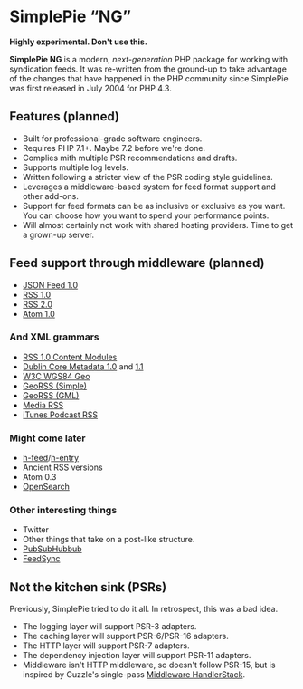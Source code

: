 # SimplePie “NG”

**Highly experimental. Don't use this.**

**SimplePie NG** is a modern, _next-generation_ PHP package for working with syndication feeds. It was re-written from the ground-up to take advantage of the changes that have happened in the PHP community since SimplePie was first released in July 2004 for PHP 4.3.


## Features (planned)

* Built for professional-grade software engineers.
* Requires PHP 7.1+. Maybe 7.2 before we're done.
* Complies mith multiple PSR recommendations and drafts.
* Supports multiple log levels.
* Written following a stricter view of the PSR coding style guidelines.
* Leverages a middleware-based system for feed format support and other add-ons.
* Support for feed formats can be as inclusive or exclusive as you want. You can choose how you want to spend your performance points.
* Will almost certainly not work with shared hosting providers. Time to get a grown-up server.


## Feed support through middleware (planned)

* [JSON Feed 1.0](https://jsonfeed.org/version/1)
* [RSS 1.0](http://web.resource.org/rss/1.0/spec)
* [RSS 2.0](http://www.rssboard.org/rss-specification)
* [Atom 1.0](https://tools.ietf.org/html/rfc4287)

### And XML grammars

* [RSS 1.0 Content Modules](http://web.resource.org/rss/1.0/modules/content/)
* [Dublin Core Metadata 1.0](http://dublincore.org/documents/1998/09/dces/) and [1.1](http://dublincore.org/documents/2012/06/14/dcmi-terms/?v=elements)
* [W3C WGS84 Geo](https://www.w3.org/2003/01/geo/)
* [GeoRSS (Simple)](http://www.georss.org/simple.html)
* [GeoRSS (GML)](http://www.georss.org/gml.html)
* [Media RSS](http://www.rssboard.org/media-rss)
* [iTunes Podcast RSS](https://help.apple.com/itc/podcasts_connect/#/itcb54353390)

### Might come later

* [h-feed](http://microformats.org/wiki/h-feed)/[h-entry](http://microformats.org/wiki/h-entry)
* Ancient RSS versions
* Atom 0.3
* [OpenSearch](http://www.opensearch.org/Specifications/OpenSearch/1.1/Draft_5)

### Other interesting things

* Twitter
* Other things that take on a post-like structure.
* [PubSubHubbub](https://blog.superfeedr.com/howto-pubsubhubbub/)
* [FeedSync](http://feedsyncsamples.codeplex.com/wikipage?title=FeedSync%20for%20Atom%20and%20RSS%20%28v1.0%29%20specification)


## Not the kitchen sink (PSRs)

Previously, SimplePie tried to do it all. In retrospect, this was a bad idea.

* The logging layer will support PSR-3 adapters.
* The caching layer will support PSR-6/PSR-16 adapters.
* The HTTP layer will support PSR-7 adapters.
* The dependency injection layer will support PSR-11 adapters.
* Middleware isn't HTTP middleware, so doesn't follow PSR-15, but is inspired by Guzzle's single-pass [Middleware HandlerStack](http://docs.guzzlephp.org/en/latest/handlers-and-middleware.html#handlerstack).
